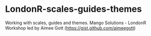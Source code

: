 # LondonR-scales-guides-themes
Working with scales, guides and themes. Mango Solutions - LondonR Workshop led by Aimee Gott
(https://gist.github.com/aimeegott)